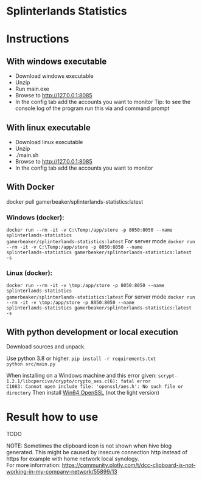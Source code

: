 # Splinterlands Statistics

# Instructions
## With windows executable
* Download windows executable
* Unzip
* Run main.exe
* Browse to http://127.0.0.1:8085 
* In the config tab add the accounts you want to monitor
Tip: to see the console log of the program run this via and command prompt

## With linux executable
* Download linux executable
* Unzip
* ./main.sh
* Browse to http://127.0.0.1:8085 
* In the config tab add the accounts you want to monitor

## With Docker 
docker pull gamerbeaker/splinterlands-statistics:latest

### Windows (docker):
<code>docker run --rm -it -v C:\Temp\:/app/store -p 8050:8050 --name splinterlands-statistics gamerbeaker/splinterlands-statistics:latest</code>
For server mode 
<code>docker run --rm -it -v C:\Temp\:/app/store -p 8050:8050 --name splinterlands-statistics gamerbeaker/splinterlands-statistics:latest -s</code>

### Linux (docker):
<code>docker run --rm -it -v \tmp\:/app/store -p 8050:8050 --name splinterlands-statistics gamerbeaker/splinterlands-statistics:latest</code>
For server mode
<code>docker run --rm -it -v \tmp\:/app/store -p 8050:8050 --name splinterlands-statistics gamerbeaker/splinterlands-statistics:latest -s</code>

## With python development or local execution
Download sources and unpack. 

Use python 3.8 or higher.
<code>pip install -r requirements.txt
python src/main.py</code>

When installing on a Windows machine and this error given: 
<code>scrypt-1.2.1/libcperciva/crypto/crypto_aes.c(6): fatal error C1083: Cannot open include file: 'openssl/aes.h': No such file or directory</code>
Then install [Win64 OpenSSL](https://slproweb.com/products/Win32OpenSSL.html) (not the light version)

# Result how to use
TODO

NOTE: Sometimes the clipboard icon is not shown when hive blog generated.
This might be caused by insecure connection http instead of https for example with home network local synology.  
For more information: https://community.plotly.com/t/dcc-clipboard-is-not-working-in-my-company-network/55899/13

